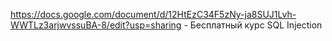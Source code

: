 https://docs.google.com/document/d/12HtEzC34F5zNy-ja8SUJ1Lvh-WWTLz3arjwvssuBA-8/edit?usp=sharing - Бесплатный курс SQL Injection
